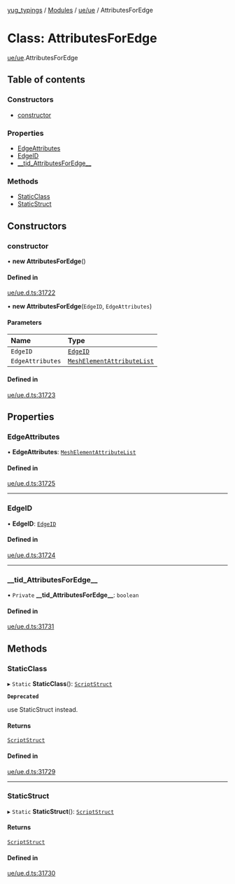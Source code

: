 [yug_typings](../README.md) / [Modules](../modules.md) / [ue/ue](../modules/ue_ue.md) / AttributesForEdge

# Class: AttributesForEdge

[ue/ue](../modules/ue_ue.md).AttributesForEdge

## Table of contents

### Constructors

- [constructor](ue_ue.AttributesForEdge.md#constructor)

### Properties

- [EdgeAttributes](ue_ue.AttributesForEdge.md#edgeattributes)
- [EdgeID](ue_ue.AttributesForEdge.md#edgeid)
- [\_\_tid\_AttributesForEdge\_\_](ue_ue.AttributesForEdge.md#__tid_attributesforedge__)

### Methods

- [StaticClass](ue_ue.AttributesForEdge.md#staticclass)
- [StaticStruct](ue_ue.AttributesForEdge.md#staticstruct)

## Constructors

### constructor

• **new AttributesForEdge**()

#### Defined in

[ue/ue.d.ts:31722](https://github.com/YugMetaverse/yug_typings/blob/25cad34/ue/ue.d.ts#L31722)

• **new AttributesForEdge**(`EdgeID`, `EdgeAttributes`)

#### Parameters

| Name | Type |
| :------ | :------ |
| `EdgeID` | [`EdgeID`](ue_ue.EdgeID.md) |
| `EdgeAttributes` | [`MeshElementAttributeList`](ue_ue.MeshElementAttributeList.md) |

#### Defined in

[ue/ue.d.ts:31723](https://github.com/YugMetaverse/yug_typings/blob/25cad34/ue/ue.d.ts#L31723)

## Properties

### EdgeAttributes

• **EdgeAttributes**: [`MeshElementAttributeList`](ue_ue.MeshElementAttributeList.md)

#### Defined in

[ue/ue.d.ts:31725](https://github.com/YugMetaverse/yug_typings/blob/25cad34/ue/ue.d.ts#L31725)

___

### EdgeID

• **EdgeID**: [`EdgeID`](ue_ue.EdgeID.md)

#### Defined in

[ue/ue.d.ts:31724](https://github.com/YugMetaverse/yug_typings/blob/25cad34/ue/ue.d.ts#L31724)

___

### \_\_tid\_AttributesForEdge\_\_

• `Private` **\_\_tid\_AttributesForEdge\_\_**: `boolean`

#### Defined in

[ue/ue.d.ts:31731](https://github.com/YugMetaverse/yug_typings/blob/25cad34/ue/ue.d.ts#L31731)

## Methods

### StaticClass

▸ `Static` **StaticClass**(): [`ScriptStruct`](ue_ue.ScriptStruct.md)

**`Deprecated`**

use StaticStruct instead.

#### Returns

[`ScriptStruct`](ue_ue.ScriptStruct.md)

#### Defined in

[ue/ue.d.ts:31729](https://github.com/YugMetaverse/yug_typings/blob/25cad34/ue/ue.d.ts#L31729)

___

### StaticStruct

▸ `Static` **StaticStruct**(): [`ScriptStruct`](ue_ue.ScriptStruct.md)

#### Returns

[`ScriptStruct`](ue_ue.ScriptStruct.md)

#### Defined in

[ue/ue.d.ts:31730](https://github.com/YugMetaverse/yug_typings/blob/25cad34/ue/ue.d.ts#L31730)
